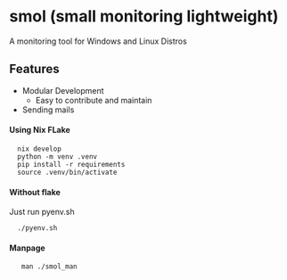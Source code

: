 # smol (small monitoring lightweight)
A monitoring tool for Windows and Linux Distros

## Features
- Modular Development
  - Easy to contribute and maintain 
- Sending mails 

#### Using Nix FLake
```
  nix develop
  python -m venv .venv
  pip install -r requirements
  source .venv/bin/activate
```

#### Without flake
Just run pyenv.sh
```
  ./pyenv.sh
```

#### Manpage
```
   man ./smol_man
```

